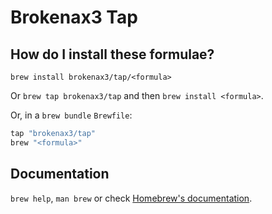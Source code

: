 # Brokenax3 Tap

## How do I install these formulae?

`brew install brokenax3/tap/<formula>`

Or `brew tap brokenax3/tap` and then `brew install <formula>`.

Or, in a `brew bundle` `Brewfile`:

```ruby
tap "brokenax3/tap"
brew "<formula>"
```

## Documentation

`brew help`, `man brew` or check [Homebrew's documentation](https://docs.brew.sh).
